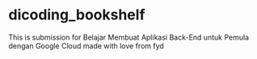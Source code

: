 # dicoding_bookshelf
This is submission for Belajar Membuat Aplikasi Back-End untuk Pemula dengan Google Cloud
made with love from fyd
